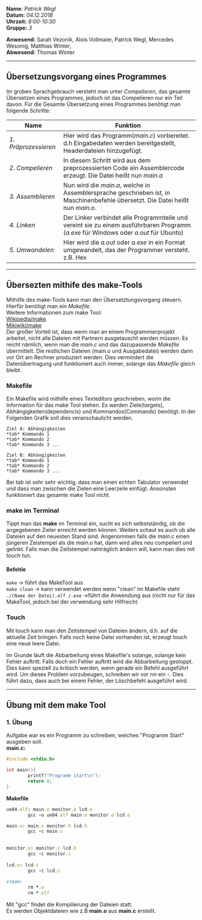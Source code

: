 
  
  **Name**:  *Patrick Wegl*  
  **Datum:** *04.12.2018*  
  **Uhrzeit:** *8:00-10:30*  
  **Gruppe:** *3*  
  
   
    
 **Anwesend:** Sarah Vezonik, Alois Vollmaier, Patrick Wegl, Mercedes Wesonig, Matthias Winter,  
  **Abwesend:** Thomas Winter
***********************************************************************************************************************************


## Übersetzungsvorgang eines Programmes  
Im groben Sprachgebrauch versteht man unter _Compelieren_, das gesamte Übersetzen eines Programmes, jedoch ist das Compelieren nur ein Teil davon. Für die Gesamte Übersetzung eines Programmes benötigt man folgende Schritte:    

Name | Funktion      
------- | --------  
*1. Präprozessieren* | Hier wird das Programm(*main.c*) vorbereitet. d.h Eingabedaten werden bereitgestellt, Headerdateien hinzugefügt.   
*2. Compelieren* | In diesem Schritt wird aus dem preprozessierten Code ein Assemblercode erzeugt. Die Datei heißt nun *main.a*  
*3. Assemblieren* | Nun wird die *main.a*, welche in Assemblersprache geschrieben ist, in Maschinenbefehle übersetzt. Die Datei heißt nun *main.o*.  
*4. Linken* | Der Linker verbindet alle Programmteile und vereint sie zu einem ausführbaren Programm (*a.exe* für Windows oder *a.out* für Ubunto)  
*5. Umwandelen* | Hier wird die *a.out* oder *a.exe* in ein Format umgewandelt, das der Programmer versteht. z.B. Hex  
********************************************************************************************************************************  
  
## Übersezten mithife des make-Tools  
Mithilfe des make-Tools kann man den Übersetztungsvorgang steuern. Hierfür benötigt man ein *Makefile*.  
Weitere Informationen zum make Tool:  
[Wikipedia/make](https://de.wikipedia.org/wiki/Make)  
[Mikiwiki/make](http://mikiwiki.org/wiki/make)   
Der großer Vorteil ist, dass wenn man an einem Programmierprojekt arbeitet, nicht alle Dateien mit Partnern ausgetauscht werden müssen. Es reicht nämlich, wenn man die *main.c* und das dazupassende *Makefile* übermittelt. Die restlichen Dateien (main.o und Ausgabedatei) werden dann vor Ort am Rechner produziert werden. Dies vermindert die Datenübertragung und funktioniert auch immer, solange das *Makefile* gleich bleibt.  


### Makefile  
Ein Makefile wird mithilfe eines Texteditors geschrieben, worin die Information für das make Tool stehen. Es werden Ziele(targets), Abhängigkeiten(dependencis) und Kommandos(Commands) benötigt. In der Folgenden Grafik soll dies veranschaulicht werden.  
```
Ziel A: Abhängigkeiten  
*tab* Kommando 1  
*tab* Kommando 2   
*tab* Kommando 3 ...  
  
Ziel B: Abhängigkeiten  
*tab* Kommando 1  
*tab* Kommando 2  
*tab* Kommando 3 ...   
```  
Bei *tab* ist sehr sehr wichtig, dass man einen echten Tabulator verwendet und dass man zwischen die Zielen eine Leerzeile einfügt. Ansonsten funktioniert das gesamte make Tool nicht.  

### make im Terminal  
Tippt man das **make** im Terminal ein, sucht es sich selbstständig, ob die angegebenen Zieler erreicht werden können. Weiters schaut es auch ob alle Dateien auf den neuesten Stand sind. Angenommen falls die *main.c* einen jüngeren Zeistempel als die *main.o* hat, dann wird alles neu compeliert und gelinkt. Falls man die Zeitstempel nahträglich ändern will, kann man dies mit *touch* tun.  

#### Befehle
```make``` -> führt das MakeTool aus  
```make clean``` -> kann verwendet werden wenn "clean" im Makefile steht  
```./(Name der Datei).elf /.exe``` ->führt die Anwendung aus (nicht nur für das MakeTool, jedoch bei der verwendung sehr Hilfreich)  



### Touch  
Mit touch kann man den Zeitstempel von Dateien ändern, d.h. auf die aktuelle Zeit bringen. Falls noch keine Datei vorhanden ist, erzeugt touch eine neue leere Datei.    
    
Im Grunde läuft die Abbarbeitung eines Makefile's solange, solange kein Fehler auftritt. Falls doch ein Fehler auftritt wird die Abbarbeitung gestoppt. Dies kann speziell zu kritisch werden, wenn gerade ein Befehl ausgeführt wird. Um dieses Problem vorzubeugen, schreiben wir vor *rm* ein *-*. Dies führt dazu, dass auch bei einem Fehler, der Löschbefehl ausgeführt wird.  
********************************************************************************************************************************
## Übung mit dem make Tool  
### 1. Übung  
Aufgabe war es ein Programm zu schreiben, welches "Programm Start" ausgeben soll.  
**main.c:**  
```c
#include <stdio.h>

int main(){
        printf("Programm start\n");
        return 0;
}  
```   
**Makefile**  


```ruby
ue04.elf: main.o monitor.o lcd.o
        gcc -o ue04.elf main.o monitor.o lcd.o  

main.o: main.c monitor.h lcd.h
        gcc -c main.c
        
        
monitor.o: monitor.c lcd.h
        gcc -c monitor.c
        
lcd.o: lcd.c
        gcc -c lcd.c
        
clean: 
        rm *.o
        rm *.elf
```

Mit "gcc" findet die Kompilierung der Dateien statt.  
Es werden Objektdateien wie z.B **main.o** aus **main.c** erstellt.
   

  

 
